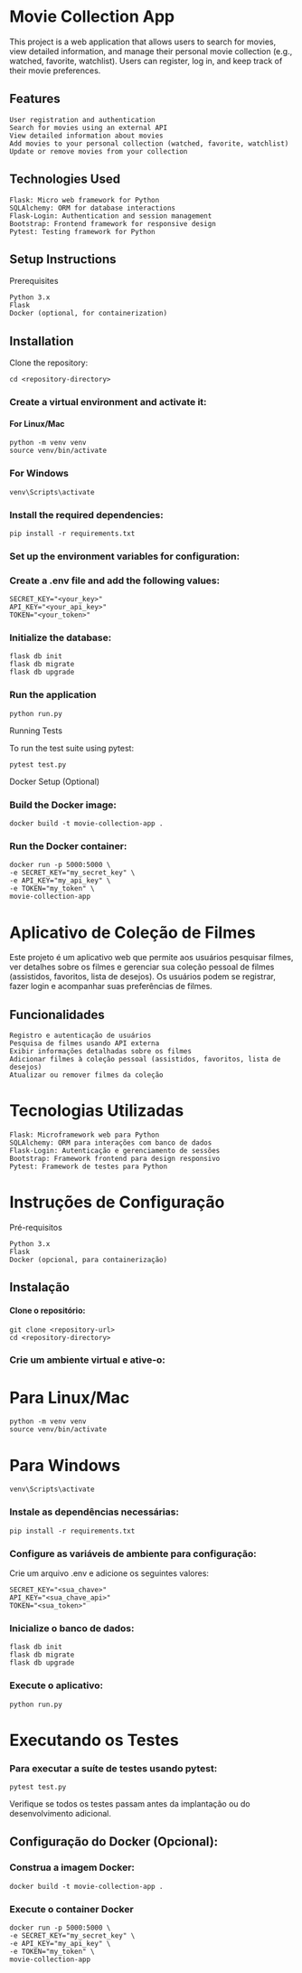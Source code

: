 # Movie Collection App

This project is a web application that allows users to search for movies, view detailed information, and manage their personal movie collection (e.g., watched, favorite, watchlist). Users can register, log in, and keep track of their movie preferences.
## Features

    User registration and authentication
    Search for movies using an external API
    View detailed information about movies
    Add movies to your personal collection (watched, favorite, watchlist)
    Update or remove movies from your collection

## Technologies Used

    Flask: Micro web framework for Python
    SQLAlchemy: ORM for database interactions
    Flask-Login: Authentication and session management
    Bootstrap: Frontend framework for responsive design
    Pytest: Testing framework for Python
## Setup Instructions
Prerequisites

    Python 3.x
    Flask
    Docker (optional, for containerization)

## Installation

Clone the repository:

    cd <repository-directory>

### Create a virtual environment and activate it:



#### For Linux/Mac
    python -m venv venv
    source venv/bin/activate

### For Windows
    venv\Scripts\activate

### Install the required dependencies:

    pip install -r requirements.txt

### Set up the environment variables for configuration: 
###  Create a .env file and add the following values:
    SECRET_KEY="<your_key>"
    API_KEY="<your_api_key>"
    TOKEN="<your_token>"

### Initialize the database:

    flask db init
    flask db migrate
    flask db upgrade

### Run the application
    python run.py

Running Tests

To run the test suite using pytest:

    pytest test.py


Docker Setup (Optional)

### Build the Docker image:
    docker build -t movie-collection-app .

### Run the Docker container:
    docker run -p 5000:5000 \
    -e SECRET_KEY="my_secret_key" \
    -e API_KEY="my_api_key" \
    -e TOKEN="my_token" \
    movie-collection-app



# Aplicativo de Coleção de Filmes

Este projeto é um aplicativo web que permite aos usuários pesquisar filmes, ver detalhes sobre os filmes e gerenciar sua coleção pessoal de filmes (assistidos, favoritos, lista de desejos). Os usuários podem se registrar, fazer login e acompanhar suas preferências de filmes.
## Funcionalidades

    Registro e autenticação de usuários
    Pesquisa de filmes usando API externa
    Exibir informações detalhadas sobre os filmes
    Adicionar filmes à coleção pessoal (assistidos, favoritos, lista de desejos)
    Atualizar ou remover filmes da coleção

# Tecnologias Utilizadas

    Flask: Microframework web para Python
    SQLAlchemy: ORM para interações com banco de dados
    Flask-Login: Autenticação e gerenciamento de sessões
    Bootstrap: Framework frontend para design responsivo
    Pytest: Framework de testes para Python

# Instruções de Configuração
Pré-requisitos

    Python 3.x
    Flask
    Docker (opcional, para containerização)

## Instalação

#### Clone o repositório:
    git clone <repository-url>
    cd <repository-directory>

### Crie um ambiente virtual e ative-o:

# Para Linux/Mac
    python -m venv venv
    source venv/bin/activate

# Para Windows
    venv\Scripts\activate

### Instale as dependências necessárias:

    pip install -r requirements.txt

###  Configure as variáveis de ambiente para configuração: 
Crie um arquivo .env e adicione os seguintes valores:

    SECRET_KEY="<sua_chave>"
    API_KEY="<sua_chave_api>"
    TOKEN="<sua_token>"
###  Inicialize o banco de dados:

    flask db init
    flask db migrate
    flask db upgrade

###  Execute o aplicativo:
    python run.py

# Executando os Testes

###  Para executar a suíte de testes usando pytest:
    pytest test.py

Verifique se todos os testes passam antes da implantação ou do desenvolvimento adicional.
## Configuração do Docker (Opcional):

### Construa a imagem Docker:
    docker build -t movie-collection-app .

### Execute o container Docker
    docker run -p 5000:5000 \
    -e SECRET_KEY="my_secret_key" \
    -e API_KEY="my_api_key" \
    -e TOKEN="my_token" \
    movie-collection-app
